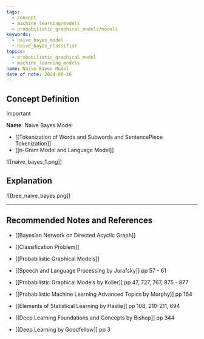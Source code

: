 ```yaml
---
tags:
  - concept
  - machine_learning/models
  - probabilistic_graphical_models/models
keywords:
  - naive_bayes_model
  - naive_bayes_classifier
topics:
  - probabilistic_graphical_model
  - machine_learning_models
name: Naive Bayes Model
date of note: 2024-08-16
---
```


## Concept Definition

>[!important]
>**Name**: Naive Bayes Model



- [[Tokenization of Words and Subwords and SentencePiece Tokenization]]
- [[n-Gram Model and Language Model]]

![[naive_bayes_1.png]]

## Explanation




![[tree_naive_bayes.png]]



-----------
##  Recommended Notes and References



- [[Bayesian Network on Directed Acyclic Graph]]
- [[Classification Problem]]
- [[Probabilistic Graphical Models]]


- [[Speech and Language Processing by Jurafsky]] pp 57 - 61
- [[Probabilistic Graphical Models by Koller]] pp 47, 727, 767, 875 - 877
- [[Probabilistic Machine Learning Advanced Topics by Murphy]] pp 164
- [[Elements of Statistical Learning by Hastie]] pp 108, 210-211, 694
- [[Deep Learning Foundations and Concepts by Bishop]] pp 344
- [[Deep Learning by Goodfellow]] pp 3